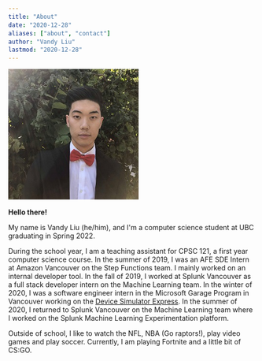 ```yaml
---
title: "About"
date: "2020-12-28"
aliases: ["about", "contact"]
author: "Vandy Liu"
lastmod: "2020-12-28"
---
```


![Me](author.jpg)

**Hello there!** 

My name is Vandy Liu (he/him), and I'm a computer science student at UBC graduating in Spring 2022.

During the school year, I am a teaching assistant for CPSC 121, a first year computer science course.
In the summer of 2019, I was an AFE SDE Intern at Amazon Vancouver on the Step Functions team. I mainly worked on an internal developer tool.
In the fall of 2019, I worked at Splunk Vancouver as a full stack developer intern on the Machine Learning team. In the winter of 2020, I was a software engineer intern in the Microsoft Garage Program in Vancouver working on the [Device Simulator Express](https://aka.ms/getDSX). In the summer of 2020, I returned to Splunk Vancouver on the Machine Learning team where I worked on the Splunk Machine Learning Experimentation platform.

Outside of school, I like to watch the NFL, NBA (Go raptors!), play video games and play soccer. Currently, I am playing Fortnite and a little bit of CS:GO.

